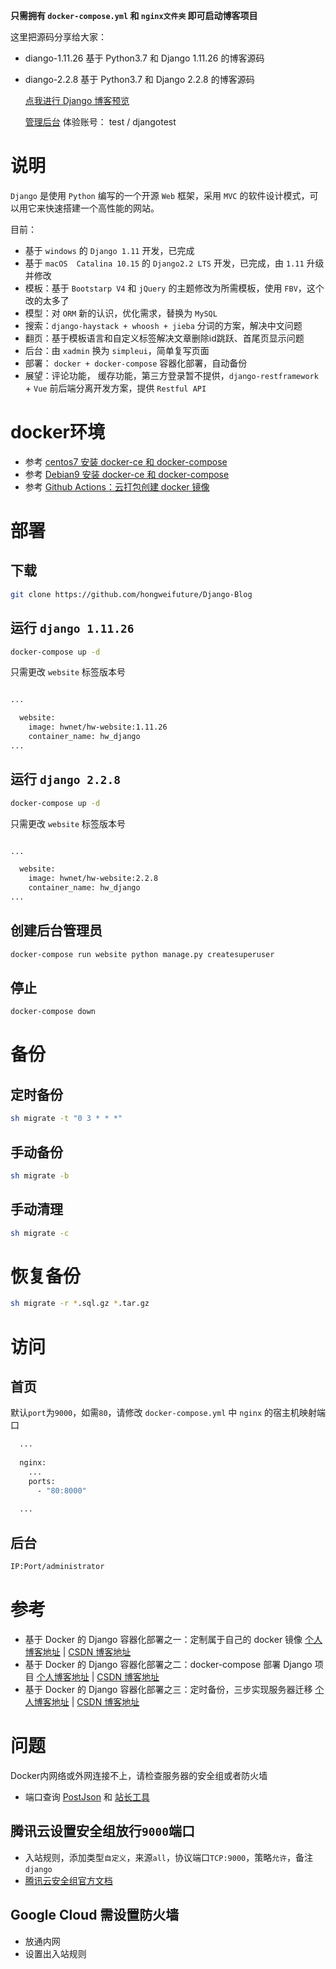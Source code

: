 **只需拥有 `docker-compose.yml` 和 `nginx文件夹` 即可启动博客项目**

这里把源码分享给大家：
- diango-1.11.26  基于 Python3.7 和 Django 1.11.26 的博客源码
- diango-2.2.8    基于 Python3.7 和 Django 2.2.8 的博客源码


  [点我进行 Django 博客预览](http://hongwei.design:8000/)

  [管理后台](http://hongwei.design:8000/administrator) 体验账号： test / djangotest


# 说明

`Django` 是使用 `Python` 编写的一个开源 `Web` 框架，采用 `MVC` 的软件设计模式，可以用它来快速搭建一个高性能的网站。

目前：

- 基于 `windows` 的 `Django 1.11` 开发，已完成
- 基于 `macOS  Catalina 10.15` 的 `Django2.2 LTS` 开发，已完成，由 `1.11` 升级并修改
- 模板：基于 `Bootstarp V4` 和 `jQuery` 的主题修改为所需模板，使用 `FBV`，这个改的太多了
- 模型：对 `ORM` 新的认识，优化需求，替换为 `MySQL` 
- 搜索：`django-haystack + whoosh + jieba` 分词的方案，解决中文问题 
- 翻页：基于模板语言和自定义标签解决文章删除id跳跃、首尾页显示问题
- 后台：由 `xadmin` 换为 `simpleui`，简单复写页面
- 部署： `docker + docker-compose` 容器化部署，自动备份
- 展望：评论功能， 缓存功能，第三方登录暂不提供，`django-restframework` + `Vue` 前后端分离开发方案，提供 `Restful API`

# docker环境
- 参考 [centos7 安装 docker-ce 和 docker-compose](https://blog.csdn.net/z_johnny/article/details/103616602)
- 参考 [Debian9 安装 docker-ce 和 docker-compose](https://blog.csdn.net/z_johnny/article/details/104842240)
- 参考 [Github Actions：云打包创建 docker 镜像](https://www.zhwei.cn/docker-build-image-github-actions/)

# 部署
## 下载
```bash
git clone https://github.com/hongweifuture/Django-Blog
```
## 运行 `django 1.11.26`
```bash
docker-compose up -d
```
只需更改 `website` 标签版本号
```bash

...

  website:
    image: hwnet/hw-website:1.11.26
    container_name: hw_django
...

```
## 运行 `django 2.2.8`
```bash
docker-compose up -d
```
只需更改 `website` 标签版本号
```bash

...

  website:
    image: hwnet/hw-website:2.2.8
    container_name: hw_django
...

```
## 创建后台管理员
```bash
docker-compose run website python manage.py createsuperuser
```

## 停止
```bash
docker-compose down
```

# 备份
## 定时备份
```bash
sh migrate -t "0 3 * * *"
```
## 手动备份
```bash
sh migrate -b
```
## 手动清理
```bash
sh migrate -c
```
# 恢复备份
```bash
sh migrate -r *.sql.gz *.tar.gz
```

# 访问
## 首页
默认`port`为`9000`，如需`80`，请修改 `docker-compose.yml` 中 `nginx` 的宿主机映射端口
```bash
  ...
  
  nginx:
    ...
    ports:
      - "80:8000"
      
  ...
```
## 后台
```bash
IP:Port/administrator
```

# 参考
- 基于 Docker 的 Django 容器化部署之一：定制属于自己的 docker 镜像 [个人博客地址](https://www.zhwei.cn/django-docker-images) | [CSDN 博客地址](https://blog.csdn.net/z_johnny/article/details/104914845)
- 基于 Docker 的 Django 容器化部署之二：docker-compose 部署 Django 项目  [个人博客地址](https://www.zhwei.cn/django-docker-compose-deploy) | [CSDN 博客地址](https://blog.csdn.net/z_johnny/article/details/104914953)
- 基于 Docker 的 Django 容器化部署之三：定时备份，三步实现服务器迁移 [个人博客地址](https://www.zhwei.cn/django-docker-backup-restore) | [CSDN 博客地址](https://blog.csdn.net/z_johnny/article/details/104915016)


# 问题
Docker内网络或外网连接不上，请检查服务器的安全组或者防火墙
- 端口查询 [PostJson](http://coolaf.com/tool/port) 和 [站长工具](http://tool.chinaz.com/port/)

## 腾讯云设置安全组放行`9000`端口
- 入站规则，添加类型`自定义`，来源`all`，协议端口`TCP:9000`，策略`允许`，备注`django`
- [腾讯云安全组官方文档](https://cloud.tencent.com/document/product/213/34601)

## Google Cloud 需设置防火墙
- 放通内网
- 设置出入站规则

